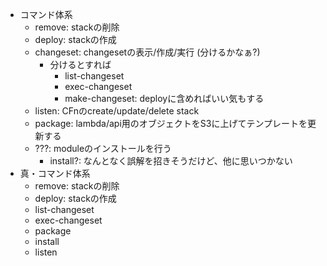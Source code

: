 - コマンド体系
  - remove: stackの削除
  - deploy: stackの作成
  - changeset: changesetの表示/作成/実行 (分けるかなぁ?)
    - 分けるとすれば
      - list-changeset
      - exec-changeset
      - make-changeset: deployに含めればいい気もする
  - listen: CFnのcreate/update/delete stack
  - package: lambda/api用のオブジェクトをS3に上げてテンプレートを更新する
  - ???: moduleのインストールを行う
    - install?: なんとなく誤解を招きそうだけど、他に思いつかない
- 真・コマンド体系
  - remove: stackの削除
  - deploy: stackの作成
  - list-changeset
  - exec-changeset
  - package
  - install
  - listen